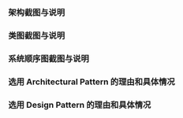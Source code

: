 ### 架构截图与说明



### 类图截图与说明



### 系统顺序图截图与说明



### 选用 Architectural Pattern 的理由和具体情况



### 选用 Design Pattern 的理由和具体情况

